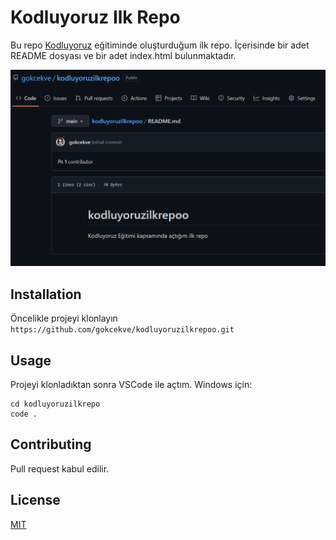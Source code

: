 # Kodluyoruz Ilk Repo

Bu repo [Kodluyoruz](https://www.kodluyoruz.org) eğitiminde oluşturduğum ilk repo. İçerisinde bir adet README dosyası ve bir adet index.html bulunmaktadır.

![RepoImage](image/githubcom.png)

## Installation

Öncelikle projeyi klonlayın
`https://github.com/gokcekve/kodluyoruzilkrepoo.git`

## Usage

Projeyi klonladıktan sonra VSCode ile açtım. 
Windows için:
```linux
cd kodluyoruzilkrepo
code .
```

## Contributing
Pull request kabul edilir.

## License
[MIT](https://choosealicense.com/licenses/mit/)